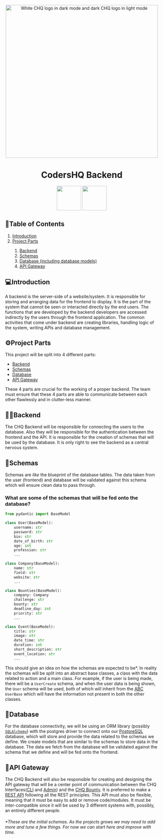 <p align="center">
    <picture>
        <source media="(prefers-color-scheme: dark)" srcset="https://www.arsal.xyz/CHQAssets/CHQLogo.png">
        <img alt="White CHQ logo in dark mode and dark CHQ logo in light mode" src="https://www.arsal.xyz/CHQAssets/CHQLogoYellow.png" width=500px>
    </picture>
    <h1 align="center">CodersHQ Backend</h1>
</p>

<p align="center">
 <a href="LICENSE.md" target="_blank"><img width="80" src="https://img.shields.io/badge/License-MIT-red.svg"></a>
 <a href="https://discord.gg/X3vZZxK3KQ" target="_blank"><img width="80" src="https://img.shields.io/badge/Discord-%237289DA.svg?style=for-the-badge&logo=discord&logoColor=white"></a>
</p>

<h2>📝Table of Contents</h2>

<ol>
    <a href='#intro'><li>Introduction</li>
    <a href='#parts'><li>Project Parts</li>
    <ol>
        <a href='#backend'><li>Backend</li></a>
        <a href='#schemas'><li>Schemas</li></a>
        <a href='#db'><li>Database (including database models)</li></a>
        <a href='#api'><li>API Gateway</li></a>
    </ol>
</ol>

<h2 id='intro'>💻Introduction</h2>

A backend is the server-side of a website/system. It is responsible for storing and arranging data for the frontend to display. It is the part of the system that cannot be seen or interacted directly by the end users. The functions that are developed by the backend developers are accessed indirectly by the users through the frontend application. The common activities that come under backend are creating libraries, handling logic of the system, writing APIs and database management.

<h2 id='parts'>⚙️Project Parts</h2>

This project will be split into 4 different parts:

<ul>
    <a href='#backend'><li>Backend</li></a>
    <a href='#schemas'><li>Schemas</li></a>
    <a href='#db'><li>Database</li></a>
    <a href='#api'><li>API Gateway</li></a>
</ul>

These 4 parts are crucial for the working of a proper backend. The team must ensure that these 4 parts are able to communicate between each other flawlessly and in clutter-less manner.

<h2 id='backend'>🧑‍💻Backend</h2>

The CHQ Backend will be responsible for connecting the users to the database. Also they will be responsible for the authentication between the frontend and the API. It is responsible for the creation of schemas that will be used by the database. It is only right to see the backend as a central nervous system.


<h2 id='schemas'>📖Schemas</h2>
Schemas are <em>like</em> the blueprint of the database tables. The data taken from the user (frontend) and database will be validated against this schema which will ensure clean data to pass through.

<h3>What are some of the schemas that will be fed onto the database?</h3>

```python
from pydantic import BaseModel

class User(BaseModel):
    username: str
    password: str
    bio: str
    date_of_birth: str
    age: int
    profession: str
    ...

class Company(BaseModel):
    name: str
    field: str
    website: str
    ...

class Bounties(BaseModel):
    company: Company
    challenge: str
    bounty: str
    deadline_day: int
    priority: str
    ...

class Event(BaseModel):
    title: str
    image: str
    date_time: str
    duration: int
    short_description: str
    event_location: str
    ...
```

This should give an idea on how the schemas are expected to be*. In reality the schemas will be split into an abstract base classes, a class with the data related to action and a main class. For example, if the user is being made, there will be a `UserCreate` schema, and when the user data is being shown, the `User` schema will be used, both of which will inherit from the [ABC](https://www.educative.io/answers/what-is-the-abstract-base-class-in-python) `UserBase` which will have the information not present in both the other classes.


<h2 id='db'>📙Database</h2>

For the database connectivity, we will be using an ORM library (possibly [`SQLAlchemy`](https://www.sqlalchemy.org/)) with the postgres driver to connect onto our [PostgreSQL](https://www.postgresql.org/) database, which will store and provide the data related to the schemas we define. We create models that are similar to the schemas to store data in the database. The data we fetch from the database will be validated against the schema that we define and will be fed onto the frontend.


<h2 id='api'>🔗API Gateway</h2>

The CHQ Backend will also be responsible for creating and designing the API gateway that will be a center point of communication between the CHQ Interfaces([CLI](https://github.com/Coders-HQ/CLI) and [Admin](https://github.com/Coders-HQ/Admin)) and the [CHQ Bounty](https://github.com/Coders-HQ/Bounty). It is preferred to make a [REST API](https://restfulapi.net/) following all the REST principles. This API must also be flexible, meaning that it must be easy to add or remove code/modules. It must be inter-compatible since it will be used by 3 different systems with, possibly, an entirely different people.
        
<h6>*These are the initial schemas. As the projects grows we may need to add more and tune a few things. For now we can start here and improve with time.</h6>
